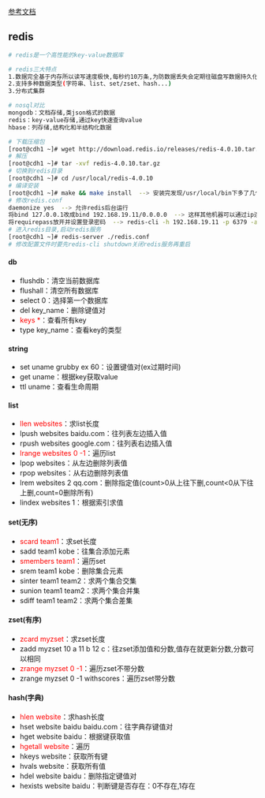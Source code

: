 [参考文档](https://www.cnblogs.com/freeweb/p/5276558.html)
## redis
```bash
# redis是一个高性能的key-value数据库

# redis三大特点  
1.数据完全基于内存所以读写速度极快,每秒约10万条,为防数据丢失会定期往磁盘写数据持久化  
2.支持多种数据类型(字符串、list、set/zset、hash...)  
3.分布式集群

# nosql对比
mongodb：文档存储,类json格式的数据
redis：key-value存储,通过key快速查询value
hbase：列存储,结构化和半结构化数据

# 下载压缩包  
[root@cdh1 ~]# wget http://download.redis.io/releases/redis-4.0.10.tar.gz
# 解压  
[root@cdh1 ~]# tar -xvf redis-4.0.10.tar.gz  
# 切换到redis目录  
[root@cdh1 ~]# cd /usr/local/redis-4.0.10  
# 编译安装  
[root@cdh1 ~]# make && make install  --> 安装完发现/usr/local/bin下多了几个可执行文件
# 修改redis.conf  
daemonize yes  --> 允许redis后台运行  
将bind 127.0.0.1改成bind 192.168.19.11/0.0.0.0  --> 这样其他机器可以通过ip连接该redis,不然只能本地连接  
将requirepass放开并设置登录密码  --> redis-cli -h 192.168.19.11 -p 6379 -a ***  
# 进入redis目录,启动redis服务  
[root@cdh1 ~]# redis-server ./redis.conf
# 修改配置文件时要先redis-cli shutdown关闭redis服务再重启
```


#### db
- flushdb：清空当前数据库  
- flushall：清空所有数据库  
- select 0：选择第一个数据库  
- del key_name：删除键值对  
- <font color=red>keys *</font>：查看所有key
- type key_name：查看key的类型
#### string
- set uname grubby ex 60：设置键值对(ex过期时间)  
- get uname：根据key获取value
- ttl uname：查看生命周期  
#### list  
- <font color=red>llen websites</font>：求list长度  
- lpush websites baidu.com：往列表左边插入值  
- rpush websites google.com：往列表右边插入值  
- <font color=red>lrange websites 0 -1</font>：遍历list  
- lpop websites：从左边删除列表值  
- rpop websites：从右边删除列表值  
- lrem websites 2 qq.com：删除指定值(count>0从上往下删,count<0从下往上删,count=0删除所有)  
- lindex websites 1：根据索引求值  
#### set(无序)  
- <font color=red>scard team1</font>：求set长度  
- sadd team1 kobe：往集合添加元素  
- <font color=red>smembers team1</font>：遍历set  
- srem team1 kobe：删除集合元素  
- sinter team1 team2：求两个集合交集  
- sunion team1 team2：求两个集合并集  
- sdiff team1 team2：求两个集合差集  
#### zset(有序)  
- <font color=red>zcard myzset</font>：求zset长度  
- zadd myzset 10 a 11 b 12 c：往zset添加值和分数,值存在就更新分数,分数可以相同  
- <font color=red>zrange myzset 0 -1</font>：遍历zset不带分数  
- zrange myzset 0 -1 withscores：遍历zset带分数  
#### hash(字典)  
- <font color=red>hlen website</font>：求hash长度  
- hset website baidu baidu.com：往字典存键值对  
- hget website baidu：根据键获取值  
- <font color=red>hgetall website</font>：遍历  
- hkeys website：获取所有键  
- hvals website：获取所有值  
- hdel website baidu：删除指定键值对  
- hexists website baidu：判断键是否存在：0不存在,1存在  
